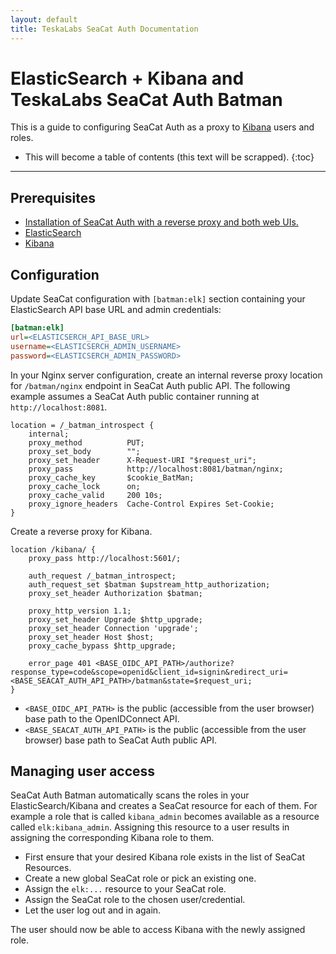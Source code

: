 ```yaml
---
layout: default
title: TeskaLabs SeaCat Auth Documentation
---
```


# ElasticSearch + Kibana and TeskaLabs SeaCat Auth Batman

This is a guide to configuring SeaCat Auth as a proxy to [Kibana](https://www.elastic.co/kibana/) users and roles.

* This will become a table of contents (this text will be scrapped).
{:toc}

---


## Prerequisites

- [Installation of SeaCat Auth with a reverse proxy and both web UIs.](../getting-started/quick-start)
- [ElasticSearch](https://www.elastic.co/elasticsearch/)
- [Kibana](https://www.elastic.co/kibana/)


## Configuration

Update SeaCat configuration with `[batman:elk]` section containing your ElasticSearch API base URL and admin credentials:

```ini
[batman:elk]
url=<ELASTICSERCH_API_BASE_URL>
username=<ELASTICSERCH_ADMIN_USERNAME>
password=<ELASTICSERCH_ADMIN_PASSWORD>
```

In your Nginx server configuration, create an internal reverse proxy location for `/batman/nginx` endpoint 
in SeaCat Auth public API. 
The following example assumes a SeaCat Auth public container running at `http://localhost:8081`.

```nginx
location = /_batman_introspect {
	internal;
	proxy_method          PUT;
	proxy_set_body        "";
	proxy_set_header      X-Request-URI "$request_uri";
	proxy_pass            http://localhost:8081/batman/nginx;
	proxy_cache_key       $cookie_BatMan;
	proxy_cache_lock      on;
	proxy_cache_valid     200 10s;
	proxy_ignore_headers  Cache-Control Expires Set-Cookie;
}
```

Create a reverse proxy for Kibana.

```nginx
location /kibana/ {
	proxy_pass http://localhost:5601/;
	
	auth_request /_batman_introspect;
	auth_request_set $batman $upstream_http_authorization;
	proxy_set_header Authorization $batman;

	proxy_http_version 1.1;
	proxy_set_header Upgrade $http_upgrade;
	proxy_set_header Connection 'upgrade';
	proxy_set_header Host $host;
	proxy_cache_bypass $http_upgrade;

	error_page 401 <BASE_OIDC_API_PATH>/authorize?response_type=code&scope=openid&client_id=signin&redirect_uri=<BASE_SEACAT_AUTH_API_PATH>/batman&state=$request_uri;
}
```

- `<BASE_OIDC_API_PATH>` is the public (accessible from the user browser) base path to the OpenIDConnect API.
- `<BASE_SEACAT_AUTH_API_PATH>` is the public (accessible from the user browser) base path to SeaCat Auth public API.


## Managing user access

SeaCat Auth Batman automatically scans the roles in your ElasticSearch/Kibana and creates a SeaCat resource for each of them.
For example a role that is called `kibana_admin` becomes available as a resource called `elk:kibana_admin`.
Assigning this resource to a user results in assigning the corresponding Kibana role to them.

- First ensure that your desired Kibana role exists in the list of SeaCat Resources.
- Create a new global SeaCat role or pick an existing one.
- Assign the `elk:...` resource to your SeaCat role.
- Assign the SeaCat role to the chosen user/credential.
- Let the user log out and in again. 

The user should now be able to access Kibana with the newly assigned role.
